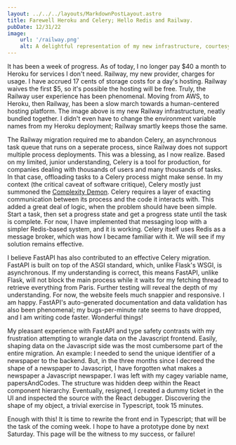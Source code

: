 ```yaml
---
layout: ../../../layouts/MarkdownPostLayout.astro
title: Farewell Heroku and Celery; Hello Redis and Railway.
pubDate: 12/31/22
image:
    url: '/railway.png'
    alt: A delightful representation of my new infrastructure, courtesy of Railway.
---
```


It has been a week of progress. As of today, I no longer pay $40 a month to Heroku for services I don't need. Railway, my new provider, charges for usage. I have accrued 17 cents of storage costs for a day's hosting. Railway waives the first $5, so it's possible the hosting will be free. Truly, the Railway user experience has been phenomenal. Moving from AWS, to Heroku, then Railway, has been a slow march towards a human-centered hosting platform. The image above is my new Railway infrastructure, neatly bundled together. I didn't even have to change the environment variable names from my Heroku deployment; Railway smartly keeps those the same. 

The Railway migration required me to abandon Celery, an asynchronous task queue that runs on a seperate process, since Railway does not support multiple process deployments. This was a blessing, as I now realize. Based on my limited, junior understanding, Celery is a tool for production, for companies dealing with thousands of users and many thousands of tasks. In that case, offloading tasks to a Celery process might make sense. In my context (the critical caveat of software critique), Celery mostly just summoned the <a href="https://grugbrain.dev/" target="_blank">Complexity Demon</a>. Celery requires a layer of exacting communication between its process and the code it interacts with. This added a great deal of logic, when the problem should have been simple. Start a task, then set a progress state and get a progress state until the task is complete. For now, I have implemented that messaging loop with a simpler Redis-based system, and it is working. Celery itself uses Redis as a message broker, which was how I became familiar with it. We will see if my solution remains effective. 

I believe FastAPI has also contributed to an effective Celery migration. FastAPI is built on top of the ASGI standard, which, unlike Flask's WSGI, is asynchronous. If my understanding is correct, this means FastAPI, unlike Flask, will not block the main process while it waits for my fetching thread to retrieve everything from Paris. Further testing will reveal the depth of my understanding. For now, the website feels much snappier and responsive. I am happy. FastAPI's auto-generated documentation and data validation has also been phenomenal; my bugs-per-minute rate seems to have dropped, and I am writing code faster. Wonderful things!

My pleasant experience with FastAPI and type safety contrasts with my frustration attempting to wrangle data on the Javascript frontend. Easily, shaping data on the Javascript side was the most cumbersome part of the entire migration. An example: I needed to send the unique identifier of a newspaper to the backend. But, in the three months since I decreed the shape of a newspaper to Javascript, I have forgotten what makes a newspaper a Javascript newspaper. I was left with my cagey variable name, papersAndCodes. The structure was hidden deep within the React component hierarchy. Eventually, resigned, I created a dummy ticket in the UI and inspected the source with the React debugger. Discovering the shape of my object, a trivial exercise in Typescript, took 15 minutes. 

Enough with this! It is time to rewrite the front end in Typescript; that will be the task of the coming week. I hope to have a prototype done by next Saturday. This page will be the witness to my success, or failure!






